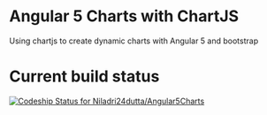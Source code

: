 # Angular 5 Charts with ChartJS
Using chartjs to create dynamic charts with Angular 5 and bootstrap

# Current build status
[ ![Codeship Status for Niladri24dutta/Angular5Charts](https://app.codeship.com/projects/9d6a0f40-1c8a-0136-c362-76579b4514e0/status?branch=master)](https://app.codeship.com/projects/284657)

